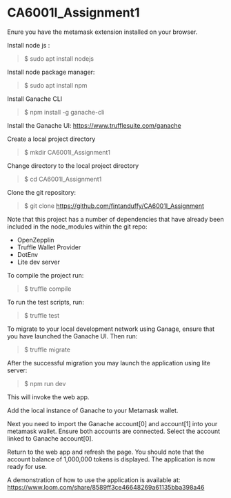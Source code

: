 # CA6001I_Assignment1

Enure you have the metamask extension installed on your browser.

Install node js : 
>$ sudo apt install nodejs

Install node package manager:
>$ sudo apt install npm

Install Ganache CLI
>$ npm install -g ganache-cli

Install the Ganache UI: https://www.trufflesuite.com/ganache

Create a local project directory
>$ mkdir CA6001I_Assignment1

Change directory to the local project directory
>$ cd CA6001I_Assignment1

Clone the git repository:
>$ git clone https://github.com/fintanduffy/CA6001I_Assignment

Note that this project has a number of dependencies that have already been included in the node_modules within the git repo:
- OpenZepplin
- Truffle Wallet Provider
- DotEnv
- Lite dev server

To compile the project run:
>$ truffle compile

To run the test scripts, run:
>$ truffle test

To migrate to your local development network using Ganage, ensure that you have launched the Ganache UI.
Then run:
>$ truffle migrate

After the successful migration you may launch the application using lite server:
>$ npm run dev

This will invoke the web app.

Add the local instance of Ganache to your Metamask wallet.

Next you need to import the Ganache account[0] and account[1] into your metamask wallet.
Ensure both accounts are connected.
Select the account linked to Ganache account[0].

Return to the web app and refresh the page.
You should note that the account balance of 1,000,000 tokens is displayed.
The application is now ready for use.

A demonstration of how to use the application is available at:
https://www.loom.com/share/8589ff3ce46648269a61135bba398a46

